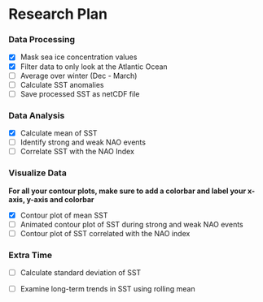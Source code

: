 # Research Plan

### Data Processing
- [X] Mask sea ice concentration values
- [X] Filter data to only look at the Atlantic Ocean
- [ ] Average over winter (Dec - March)
- [ ] Calculate SST anomalies
- [ ] Save processed SST as netCDF file

### Data Analysis
- [X] Calculate mean of SST
- [ ] Identify strong and weak NAO events
- [ ] Correlate SST with the NAO Index

### Visualize Data
**For all your contour plots, make sure to add a colorbar and label your x-axis, y-axis and colorbar**
- [X] Contour plot of mean SST
- [ ] Animated contour plot of SST during strong and weak NAO events
- [ ] Contour plot of SST correlated with the NAO index

### Extra Time
- [ ] Calculate standard deviation of SST
- [ ] Examine long-term trends in SST using rolling mean



